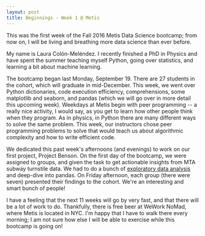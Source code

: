 ```yaml
---
layout: post
title: Beginnings - Week 1 @ Metis 
---
```



This was the first week of the Fall 2016 Metis Data Science bootcamp; from now on, I will be living and breathing more data science than ever before. 

My name is Laura Colón-Meléndez. I recently finished a PhD in Physics and have spent the summer teaching myself Python, going over statistics, and learning a bit about machine learning. 

The bootcamp began last Monday, September 19. There are 27 students in the cohort, which will graduate in mid-December. This week, we went over Python dictionaries, code execution efficiency, comprehensions, some matplotlib and seaborn, and pandas (which we will go over in more detail this upcoming week). Weekdays at Metis begin with peer programming -- a really nice activity, I would say, as you get to learn how other people think when they program. As in physics, in Python there are many different ways to solve the same problem. This week, our instructors chose peer programming problems to solve that would teach us about algorithmic complexity and how to write efficient code. 

We dedicated this past week's afternoons (and evenings) to work on our first project, Project Benson. On the first day of the bootcamp, we were assigned to groups, and given the task to get actionable insights from MTA subway turnstile data. We had to do a bunch of [exploratory data analysis](https://en.wikipedia.org/wiki/Exploratory_data_analysis) and deep-dive into pandas. On Friday afternoon, each group (there were seven) presented their findings to the cohort. We're an interesting and smart bunch of people! 

I have a feeling that the next 11 weeks will go by very fast, and that there will be a lot of work to do. Thankfully, there is free beer at WeWork NoMad, where Metis is located in NYC. I'm happy that I have to walk there every morning; I am not sure how else I will be able to exercise while this bootcamp is going on! 